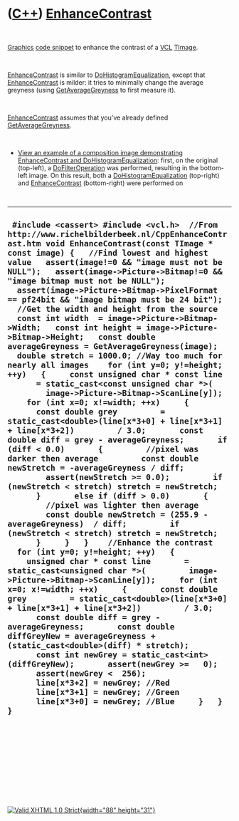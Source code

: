 



 

 

 

 

 

([C++](Cpp.htm)) [EnhanceContrast](CppEnhanceContrast.htm)
==========================================================

 

[Graphics](CppGraphics.htm) [code snippet](CppCodeSnippets.htm) to
enhance the contrast of a [VCL](CppVcl.htm) [TImage](CppTImage.htm).

 

[EnhanceContrast](CppEnhanceContrast.htm) is similar to
[DoHistogramEqualization](CppDoHistogramEqualization.htm), except that
[EnhanceContrast](CppEnhanceContrast.htm) is milder: it tries to
minimally change the average greyness (using
[GetAverageGreyness](CppGetAverageGreyness.htm) to first measure it).

 

[EnhanceContrast](CppEnhanceContrast.htm) assumes that you've already
defined [GetAverageGreyness](CppGetAverageGreyness.htm).

 

-   [View an example of a composition image demonstrating
    EnhanceContrast and
    DoHistogramEqualization](CppEnhanceContrast.png): first, on the
    original (top-left), a [DoFilterOperation](CppDoFilterOperation.htm)
    was performed, resulting in the bottom-left image. On this result,
    both a [DoHistogramEqualization](CppDoHistogramEqualization.htm)
    (top-right) and
    [EnhanceContrast](CppEnhanceContrast.htm) (bottom-right) were
    performed on

 

  ---------------------------------------------------------------------------------------------------------------------------------------------------------------------------------------------------------------------------------------------------------------------------------------------------------------------------------------------------------------------------------------------------------------------------------------------------------------------------------------------------------------------------------------------------------------------------------------------------------------------------------------------------------------------------------------------------------------------------------------------------------------------------------------------------------------------------------------------------------------------------------------------------------------------------------------------------------------------------------------------------------------------------------------------------------------------------------------------------------------------------------------------------------------------------------------------------------------------------------------------------------------------------------------------------------------------------------------------------------------------------------------------------------------------------------------------------------------------------------------------------------------------------------------------------------------------------------------------------------------------------------------------------------------------------------------------------------------------------------------------------------------------------------------------------------------------------------------------------------------------------------------------------------------------------------------------------------------------------------------------------------------------------------------------------------------------------------------------------------------------------------------------------------------------------------------------------------------------------------------------------------------------------
  ` #include <cassert> #include <vcl.h>  //From http://www.richelbilderbeek.nl/CppEnhanceContrast.htm void EnhanceContrast(const TImage * const image) {   //Find lowest and highest value   assert(image!=0 && "image must not be NULL");   assert(image->Picture->Bitmap!=0 && "image bitmap must not be NULL");   assert(image->Picture->Bitmap->PixelFormat == pf24bit && "image bitmap must be 24 bit");    //Get the width and height from the source   const int width  = image->Picture->Bitmap->Width;   const int height = image->Picture->Bitmap->Height;   const double averageGreyness = GetAverageGreyness(image);    double stretch = 1000.0; //Way too much for nearly all images    for (int y=0; y!=height; ++y)   {     const unsigned char * const line       = static_cast<const unsigned char *>(         image->Picture->Bitmap->ScanLine[y]);     for (int x=0; x!=width; ++x)     {       const double grey         = static_cast<double>(line[x*3+0] + line[x*3+1] + line[x*3+2])         / 3.0;       const double diff = grey - averageGreyness;       if (diff < 0.0)       {         //pixel was darker then average         const double newStretch = -averageGreyness / diff;         assert(newStretch >= 0.0);         if (newStretch < stretch) stretch = newStretch;       }       else if (diff > 0.0)       {         //pixel was lighter then average         const double newStretch = (255.9 - averageGreyness)  / diff;         if (newStretch < stretch) stretch = newStretch;       }     }   }    //Enhance the contrast   for (int y=0; y!=height; ++y)   {     unsigned char * const line       = static_cast<unsigned char *>(         image->Picture->Bitmap->ScanLine[y]);     for (int x=0; x!=width; ++x)     {       const double grey         = static_cast<double>(line[x*3+0] + line[x*3+1] + line[x*3+2])         / 3.0;       const double diff = grey - averageGreyness;       const double diffGreyNew = averageGreyness + (static_cast<double>(diff) * stretch);       const int newGrey = static_cast<int>(diffGreyNew);       assert(newGrey >=   0);       assert(newGrey <  256);       line[x*3+2] = newGrey; //Red       line[x*3+1] = newGrey; //Green       line[x*3+0] = newGrey; //Blue     }   } }`
  ---------------------------------------------------------------------------------------------------------------------------------------------------------------------------------------------------------------------------------------------------------------------------------------------------------------------------------------------------------------------------------------------------------------------------------------------------------------------------------------------------------------------------------------------------------------------------------------------------------------------------------------------------------------------------------------------------------------------------------------------------------------------------------------------------------------------------------------------------------------------------------------------------------------------------------------------------------------------------------------------------------------------------------------------------------------------------------------------------------------------------------------------------------------------------------------------------------------------------------------------------------------------------------------------------------------------------------------------------------------------------------------------------------------------------------------------------------------------------------------------------------------------------------------------------------------------------------------------------------------------------------------------------------------------------------------------------------------------------------------------------------------------------------------------------------------------------------------------------------------------------------------------------------------------------------------------------------------------------------------------------------------------------------------------------------------------------------------------------------------------------------------------------------------------------------------------------------------------------------------------------------------------------

 

 

 

 

 





 

[![Valid XHTML 1.0 Strict](valid-xhtml10.png){width="88"
height="31"}](http://validator.w3.org/check?uri=referer)

